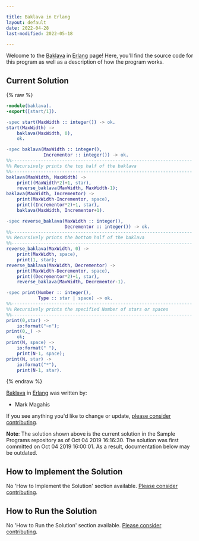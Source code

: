 ```yaml
---

title: Baklava in Erlang
layout: default
date: 2022-04-28
last-modified: 2022-05-18

---
```


Welcome to the [Baklava](https://sampleprograms.io/projects/baklava) in [Erlang](https://sampleprograms.io/languages/erlang) page! Here, you'll find the source code for this program as well as a description of how the program works.

## Current Solution

{% raw %}

```erlang
-module(baklava).
-export([start/1]).

-spec start(MaxWidth :: integer()) -> ok.
start(MaxWidth) ->
    baklava(MaxWidth, 0),
    ok.

-spec baklava(MaxWidth :: integer(),
              Incrementor :: integer()) -> ok.
%%--------------------------------------------------------------------
%% Recursively prints the top half of the baklava 
%%--------------------------------------------------------------------
baklava(MaxWidth, MaxWidth) ->
    print((MaxWidth*2)+1, star),
    reverse_baklava(MaxWidth, MaxWidth-1);
baklava(MaxWidth, Incrementor) ->
    print(MaxWidth-Incrementor, space),
    print((Incrementor*2)+1, star),
    baklava(MaxWidth, Incrementor+1).

-spec reverse_baklava(MaxWidth :: integer(),
                      Decrementor :: integer()) -> ok.
%%--------------------------------------------------------------------
%% Recursively prints the bottom half of the baklava
%%--------------------------------------------------------------------
reverse_baklava(MaxWidth, 0) ->
    print(MaxWidth, space),
    print(1, star);
reverse_baklava(MaxWidth, Decrementor) ->
    print(MaxWidth-Decrementor, space),
    print((Decrementor*2)+1, star),
    reverse_baklava(MaxWidth, Decrementor-1).

-spec print(Number :: integer(),
            Type :: star | space) -> ok.
%%--------------------------------------------------------------------
%% Recursively prints the specified Number of stars or spaces
%%--------------------------------------------------------------------
print(0,star) ->
    io:format("~n");
print(0,_) ->
    ok;
print(N, space) ->
    io:format(" "),
    print(N-1, space);
print(N, star) ->
    io:format("*"),
    print(N-1, star).
```

{% endraw %}

[Baklava](https://sampleprograms.io/projects/baklava) in [Erlang](https://sampleprograms.io/languages/erlang) was written by:

- Mark Magahis

If you see anything you'd like to change or update, [please consider contributing](https://github.com/TheRenegadeCoder/sample-programs).

**Note**: The solution shown above is the current solution in the Sample Programs repository as of Oct 04 2019 16:16:30. The solution was first committed on Oct 04 2019 16:00:01. As a result, documentation below may be outdated.

## How to Implement the Solution

No 'How to Implement the Solution' section available. [Please consider contributing](https://github.com/TheRenegadeCoder/sample-programs-website).

## How to Run the Solution

No 'How to Run the Solution' section available. [Please consider contributing](https://github.com/TheRenegadeCoder/sample-programs-website).